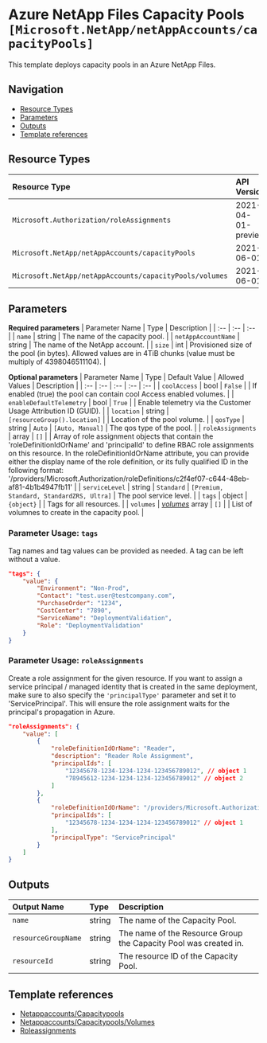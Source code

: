 # Azure NetApp Files Capacity Pools `[Microsoft.NetApp/netAppAccounts/capacityPools]`

This template deploys capacity pools in an Azure NetApp Files.

## Navigation

- [Resource Types](#Resource-Types)
- [Parameters](#Parameters)
- [Outputs](#Outputs)
- [Template references](#Template-references)

## Resource Types

| Resource Type | API Version |
| :-- | :-- |
| `Microsoft.Authorization/roleAssignments` | 2021-04-01-preview |
| `Microsoft.NetApp/netAppAccounts/capacityPools` | 2021-06-01 |
| `Microsoft.NetApp/netAppAccounts/capacityPools/volumes` | 2021-06-01 |

## Parameters

**Required parameters**
| Parameter Name | Type | Description |
| :-- | :-- | :-- |
| `name` | string | The name of the capacity pool. |
| `netAppAccountName` | string | The name of the NetApp account. |
| `size` | int | Provisioned size of the pool (in bytes). Allowed values are in 4TiB chunks (value must be multiply of 4398046511104). |

**Optional parameters**
| Parameter Name | Type | Default Value | Allowed Values | Description |
| :-- | :-- | :-- | :-- | :-- |
| `coolAccess` | bool | `False` |  | If enabled (true) the pool can contain cool Access enabled volumes. |
| `enableDefaultTelemetry` | bool | `True` |  | Enable telemetry via the Customer Usage Attribution ID (GUID). |
| `location` | string | `[resourceGroup().location]` |  | Location of the pool volume. |
| `qosType` | string | `Auto` | `[Auto, Manual]` | The qos type of the pool. |
| `roleAssignments` | array | `[]` |  | Array of role assignment objects that contain the 'roleDefinitionIdOrName' and 'principalId' to define RBAC role assignments on this resource. In the roleDefinitionIdOrName attribute, you can provide either the display name of the role definition, or its fully qualified ID in the following format: '/providers/Microsoft.Authorization/roleDefinitions/c2f4ef07-c644-48eb-af81-4b1b4947fb11' |
| `serviceLevel` | string | `Standard` | `[Premium, Standard, StandardZRS, Ultra]` | The pool service level. |
| `tags` | object | `{object}` |  | Tags for all resources. |
| `volumes` | _[volumes](volumes/readme.md)_ array | `[]` |  | List of volumnes to create in the capacity pool. |


### Parameter Usage: `tags`

Tag names and tag values can be provided as needed. A tag can be left without a value.

```json
"tags": {
    "value": {
        "Environment": "Non-Prod",
        "Contact": "test.user@testcompany.com",
        "PurchaseOrder": "1234",
        "CostCenter": "7890",
        "ServiceName": "DeploymentValidation",
        "Role": "DeploymentValidation"
    }
}
```

### Parameter Usage: `roleAssignments`

Create a role assignment for the given resource. If you want to assign a service principal / managed identity that is created in the same deployment, make sure to also specify the `'principalType'` parameter and set it to 'ServicePrincipal'. This will ensure the role assignment waits for the principal's propagation in Azure.

```json
"roleAssignments": {
    "value": [
        {
            "roleDefinitionIdOrName": "Reader",
            "description": "Reader Role Assignment",
            "principalIds": [
                "12345678-1234-1234-1234-123456789012", // object 1
                "78945612-1234-1234-1234-123456789012" // object 2
            ]
        },
        {
            "roleDefinitionIdOrName": "/providers/Microsoft.Authorization/roleDefinitions/c2f4ef07-c644-48eb-af81-4b1b4947fb11",
            "principalIds": [
                "12345678-1234-1234-1234-123456789012" // object 1
            ],
            "principalType": "ServicePrincipal"
        }
    ]
}
```

## Outputs

| Output Name | Type | Description |
| :-- | :-- | :-- |
| `name` | string | The name of the Capacity Pool. |
| `resourceGroupName` | string | The name of the Resource Group the Capacity Pool was created in. |
| `resourceId` | string | The resource ID of the Capacity Pool. |

## Template references

- [Netappaccounts/Capacitypools](https://docs.microsoft.com/en-us/azure/templates/Microsoft.NetApp/2021-06-01/netAppAccounts/capacityPools)
- [Netappaccounts/Capacitypools/Volumes](https://docs.microsoft.com/en-us/azure/templates/Microsoft.NetApp/2021-06-01/netAppAccounts/capacityPools/volumes)
- [Roleassignments](https://docs.microsoft.com/en-us/azure/templates/Microsoft.Authorization/roleAssignments)
